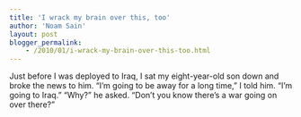```yaml
---
title: 'I wrack my brain over this, too'
author: 'Noam Sain'
layout: post
blogger_permalink:
    - /2010/01/i-wrack-my-brain-over-this-too.html
---
```


Just before I was deployed to Iraq, I sat my eight-year-old son down and broke the news to him. “I’m going to be away for a long time,” I told him. “I’m going to Iraq.” “Why?” he asked. “Don’t you know there’s a war going on over there?”